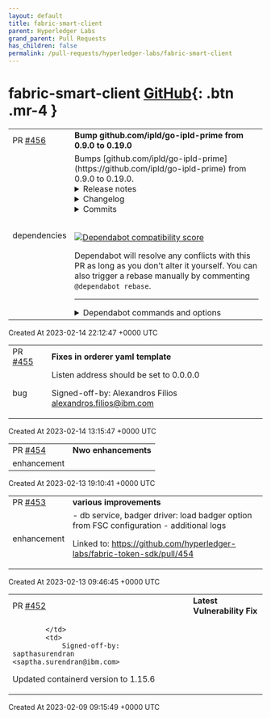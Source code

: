 ```yaml
---
layout: default
title: fabric-smart-client
parent: Hyperledger Labs
grand_parent: Pull Requests
has_children: false
permalink: /pull-requests/hyperledger-labs/fabric-smart-client
---
```


# fabric-smart-client <span class="fs-3 right-align">[GitHub](https://github.com/hyperledger-labs/fabric-smart-client){: .btn .mr-4 }</span>


<div>
    <table>
        <tr>
            <td>
                PR <a href="https://github.com/hyperledger-labs/fabric-smart-client/pull/456" class=".btn">#456</a>
            </td>
            <td>
                <b>
                    Bump github.com/ipld/go-ipld-prime from 0.9.0 to 0.19.0
                </b>
            </td>
        </tr>
        <tr>
            <td>
                <span class="chip">dependencies</span>
            </td>
            <td>
                Bumps [github.com/ipld/go-ipld-prime](https://github.com/ipld/go-ipld-prime) from 0.9.0 to 0.19.0.
<details>
<summary>Release notes</summary>
<p><em>Sourced from <a href="https://github.com/ipld/go-ipld-prime/releases">github.com/ipld/go-ipld-prime's releases</a>.</em></p>
<blockquote>
<h2>v0.19.0</h2>
<p>go-ipld-prime's release policy says that:</p>
<blockquote>
<p>even numbers should be easy upgrades; odd numbers may change things</p>
</blockquote>
<p>The only major, potentially disruptive change in this release is a bump to Go 1.18.</p>
<h4>🛠 Breaking Changes</h4>
<p>Update go.mod to Go 1.18.</p>
<h4>🔦 Highlights</h4>
<ul>
<li><strong>Codecs</strong>: <a href="https://github-redirect.dependabot.com/ipld/go-ipld-prime/pull/472">Correct JSON codec Bytes handling</a>. This change does not impact DAG-JSON, which is the generally recommended codec for JSON output as the JSON codec cannot properly handle Bytes or Links.</li>
<li><strong>Dependencies</strong>:
<ul>
<li>Update to go-multihash@v0.2.1: <a href="https://github.com/multiformats/go-multihash/releases/tag/v0.2.1">https://github.com/multiformats/go-multihash/releases/tag/v0.2.1</a></li>
<li>Update to go-multicodec@v0.6.0: <a href="https://github.com/multiformats/go-multicodec/releases/tag/v0.6.0">https://github.com/multiformats/go-multicodec/releases/tag/v0.6.0</a></li>
<li>Update to go-cid@v0.3.2: <a href="https://github.com/ipfs/go-cid/compare/v0.2.0...v0.3.2">https://github.com/ipfs/go-cid/compare/v0.2.0...v0.3.2</a></li>
</ul>
</li>
</ul>
<h2>v0.18.0</h2>
<p>go-ipld-prime's release policy says that:</p>
<blockquote>
<p>even numbers should be easy upgrades; odd numbers may change things</p>
</blockquote>
<p>So, as an even number, this v0.18.0 release should be a smooth ride for upgraders from v0.17.0. We have 3 major feature additions, all focused on <a href="https://pkg.go.dev/github.com/ipld/go-ipld-prime/node/bindnode">Bindnode</a>.</p>
<h4>🔦 Highlights</h4>
<ul>
<li><strong>Bindnode</strong>: <a href="https://github-redirect.dependabot.com/ipld/go-ipld-prime/pull/414">Custom Go type converters</a> - Bindnode performs bidirectional mapping of Go types to the IPLD Data Model, and in doing so, it assumes a straightforward mapping of values to their encoded forms. But there are common cases where a Go type doesn't have a straightforward path to serialization, either because the encoded form needs a custom layout, or because bindnode doesn't have enough information to infer a serialization pattern. Custom Go type converters for bindnode allow a user to supply a pair of converter functions for a Go type that dictate how to map that type to an IPLD Data Model kind. See the <strong><a href="https://pkg.go.dev/github.com/ipld/go-ipld-prime/node/bindnode">bindnode documentation</a></strong> for more information.</li>
<li><strong>Bindnode</strong>: <a href="https://github-redirect.dependabot.com/ipld/go-ipld-prime/pull/437">Type registry</a> - Setting up Go type mappings with Bindnode involves some boilerplate. A basic type registry is now available that takes some of this boilerplate away; giving you a single place to register, and perform conversions to and from Go types, Data Model (<code>Node</code>) forms or directly through serialization. See the <strong><a href="https://pkg.go.dev/github.com/ipld/go-ipld-prime/node/bindnode/registry">bindnode/registry documentation</a></strong> for more information.</li>
<li><strong>Bindnode</strong>: <a href="https://github-redirect.dependabot.com/ipld/go-ipld-prime/pull/414/commits/87211682cb963ef1c98fa63909f67a8b02d1108c">Full <code>uint64</code> support</a> - the <code>uint64</code> support introduced in go-ipld-prime@v0.17.0 has been wired into Bindnode. The Data Model (<code>Node</code>) forms expose integers as <code>int64</code> values, which is lossy for unsigned 64-bit integers. Bindnode Go types using <code>uint64</code> values are now lossless in round-trips through serialization to codecs that support the full range (DAG-CBOR most notably).</li>
</ul>
<p>You can see all of these new features in action using Filecoin Go types, allowing a mapping between Go types, Data Model (<code>Node</code>) forms, and their DAG-CBOR serialized forms with <a href="https://github-redirect.dependabot.com/filecoin-project/go-fil-markets/pull/713">data-transfer vouchers</a>. These features also allow us to interact with the original Go types, without modification, including <code>big.Int</code> serialization to <code>Bytes</code>, Filecoin <code>Signature</code> serialization to a byte-prefix discriminated <code>Bytes</code> and more. Since the Go types are unchanged, they can also simultaneously support <a href="https://github.com/whyrusleeping/cbor-gen">cbor-gen</a> serialization, allowing an easier migration path.</p>
<h2>v0.17.0</h2>
<p><strong>go-ipld-prime</strong>'s release policy says that:</p>
<blockquote>
<p>even numbers should be easy upgrades; odd numbers may change things</p>
</blockquote>
<p>In that spirit, this v0.17.0 release includes some potentially breaking changes. Although minor, they are marked below and they may lead to behavioral changes in your use of this library.</p>
<h4>🛠 Breaking Changes</h4>
<ul>
<li><strong>Codecs</strong>:
<ul>
<li>DAG-CBOR, DAG-JSON: <a href="https://github-redirect.dependabot.com/ipld/go-ipld-prime/pull/433">Error on <code>cid.Undef</code> links in dag{json,cbor} encoding</a> - previously, encoding Link nodes that were empty CIDs (uninitialized zero-value or explicitly <code>cid.Undef</code>) would have passed through the DAG-CBOR or DAG-JSON codecs, silently producing erroneous output that wouldn't successfully pass back through a decode. (Rod Vagg)</li>
</ul>
</li>
<li><strong>Bindnode</strong>:
<ul>
<li><a href="https://github-redirect.dependabot.com/ipld/go-ipld-prime/pull/427">Panic early if API has been passed ptr-to-ptr</a> - previous usage of bindnode using pointers-to-pointers may have deferred (or in some cases avoided) panics until deeper usage of the API, this change makes it earlier to make it clear that pointer-to-pointer is not appropriate usage. (Rod Vagg)</li>
</ul>
</li>
<li><strong>Build</strong>:
<ul>
<li><a href="https://github-redirect.dependabot.com/ipld/go-ipld-prime/pull/394">Drop Go 1.16.x testing &amp; begin testing Go 1.18.x</a> (Daniel Martí)</li>
<li>Note also that in this release, the <a href="https://github.com/ipfs/go-cid">github.com/ipfs/<strong>go-cid</strong></a> dependency is upgraded from 0.0.4 to 0.2.0 which includes a breaking change with the removal of the <code>cid.Codecs</code> and <code>cid.CodecToStr</code> maps which may disruptive. See <a href="https://github.com/ipfs/go-cid/releases/tag/v0.2.0">the go-cid@0.2.0 release page for details</a>.</li>
</ul>
</li>
</ul>
<!-- raw HTML omitted -->
</blockquote>
<p>... (truncated)</p>
</details>
<details>
<summary>Changelog</summary>
<p><em>Sourced from <a href="https://github.com/ipld/go-ipld-prime/blob/master/CHANGELOG.md">github.com/ipld/go-ipld-prime's changelog</a>.</em></p>
<blockquote>
<h3>v0.19.0</h3>
<p><em>2022 October 13</em></p>
<p>go-ipld-prime's release policy says that:</p>
<blockquote>
<p>even numbers should be easy upgrades; odd numbers may change things</p>
</blockquote>
<p>The major change in this release is a bump to Go 1.18.</p>
<h4>🛠 Breaking Changes</h4>
<p>Update go.mod to Go 1.18.</p>
<h4>🔦 Highlights</h4>
<ul>
<li><strong>Codecs</strong>: <a href="https://github-redirect.dependabot.com/ipld/go-ipld-prime/pull/472">Correct JSON codec Bytes handling</a>. This change does not impact DAG-JSON, which is the generally recommended codec for JSON output as the JSON codec cannot properly handle Bytes or Links.</li>
<li><strong>Dependencies</strong>:
<ul>
<li>Update to go-multihash@v0.2.1: <a href="https://github.com/multiformats/go-multihash/releases/tag/v0.2.1">https://github.com/multiformats/go-multihash/releases/tag/v0.2.1</a></li>
<li>Update to go-multicodec@v0.6.0: <a href="https://github.com/multiformats/go-multicodec/releases/tag/v0.6.0">https://github.com/multiformats/go-multicodec/releases/tag/v0.6.0</a></li>
<li>Update to go-cid@v0.3.2: <a href="https://github.com/ipfs/go-cid/compare/v0.2.0...v0.3.2">https://github.com/ipfs/go-cid/compare/v0.2.0...v0.3.2</a></li>
</ul>
</li>
</ul>
<h3>v0.18.0</h3>
<p><em>2022 August 01</em></p>
<p>go-ipld-prime's release policy says that:</p>
<blockquote>
<p>even numbers should be easy upgrades; odd numbers may change things</p>
</blockquote>
<p>So, as an even number, this v0.18.0 release should be a smooth ride for upgraders from v0.17.0. We have 3 major feature additions, all focused on <a href="https://pkg.go.dev/github.com/ipld/go-ipld-prime/node/bindnode">Bindnode</a>.</p>
<h4>🔦 Highlights</h4>
<ul>
<li><strong>Bindnode</strong>: <a href="https://github-redirect.dependabot.com/ipld/go-ipld-prime/pull/414">Custom Go type converters</a> - Bindnode performs bidirectional mapping of Go types to the IPLD Data Model, and in doing so, it assumes a straightforward mapping of values to their encoded forms. But there are common cases where a Go type doesn't have a straightforward path to serialization, either because the encoded form needs a custom layout, or because bindnode doesn't have enough information to infer a serialization pattern. Custom Go type converters for bindnode allow a user to supply a pair of converter functions for a Go type that dictate how to map that type to an IPLD Data Model kind. See the <strong><a href="https://pkg.go.dev/github.com/ipld/go-ipld-prime/node/bindnode">bindnode documentation</a></strong> for more information.</li>
<li><strong>Bindnode</strong>: <a href="https://github-redirect.dependabot.com/ipld/go-ipld-prime/pull/437">Type registry</a> - Setting up Go type mappings with Bindnode involves some boilerplate. A basic type registry is now available that takes some of this boilerplate away; giving you a single place to register, and perform conversions to and from Go types, Data Model (<code>Node</code>) forms or directly through serialization. See the <strong><a href="https://pkg.go.dev/github.com/ipld/go-ipld-prime/node/bindnode/registry">bindnode/registry documentation</a></strong> for more information.</li>
<li><strong>Bindnode</strong> <a href="https://github-redirect.dependabot.com/ipld/go-ipld-prime/pull/414/commits/87211682cb963ef1c98fa63909f67a8b02d1108c">Full <code>uint64</code> support</a> - the <code>uint64</code> support introduced in go-ipld-prime@v0.17.0 has been wired into Bindnode. The Data Model (<code>Node</code>) forms expose integers as <code>int64</code> values, which is lossy for unsigned 64-bit integers. Bindnode Go types using <code>uint64</code> values are now lossless in round-trips through serialization to codecs that support the full range (DAG-CBOR most notably).</li>
</ul>
<p>You can see all of these new features in action using Filecoin Go types, allowing a mapping between Go types, Data Model (<code>Node</code>) forms, and their DAG-CBOR serialized forms with <a href="https://github-redirect.dependabot.com/filecoin-project/go-fil-markets/pull/713">data-transfer vouchers</a>. These features also allow us to interact with the original Go types, without modification, including <code>big.Int</code> serialization to <code>Bytes</code>, Filecoin <code>Signature</code> serialization to a byte-prefix discriminated <code>Bytes</code> and more. Since the Go types are unchanged, they can also simultaneously support <a href="https://github.com/whyrusleeping/cbor-gen">cbor-gen</a> serialization, allowing an easier migration path.</p>
<h3>v0.17.0</h3>
<p><em>2022 Jun 15</em></p>
<p>go-ipld-prime's release policy says that:</p>
<blockquote>
<p>even numbers should be easy upgrades; odd numbers may change things</p>
</blockquote>
<p>In that spirit, this v0.17.0 release includes some potentially breaking changes. Although minor, they are marked below and they may lead to behavioral changes in your use of this library.</p>
<!-- raw HTML omitted -->
</blockquote>
<p>... (truncated)</p>
</details>
<details>
<summary>Commits</summary>
<ul>
<li><a href="https://github.com/ipld/go-ipld-prime/commit/ac99fc3ecbe040a04ff4dcb83a00c9f65e863b15"><code>ac99fc3</code></a> Prepare v0.19.0</li>
<li><a href="https://github.com/ipld/go-ipld-prime/commit/146d1c8529676fe9ee0604f014656af2395505fc"><code>146d1c8</code></a> fix: correct json codec links &amp; bytes handling</li>
<li><a href="https://github.com/ipld/go-ipld-prime/commit/7548eb883bda4712355797547a0628a0ad1c00cb"><code>7548eb8</code></a> build(deps): bump github.com/google/go-cmp from 0.5.8 to 0.5.9 (<a href="https://github-redirect.dependabot.com/ipld/go-ipld-prime/issues/468">#468</a>)</li>
<li><a href="https://github.com/ipld/go-ipld-prime/commit/4b84deb80396dd4b66b9072cf0048cccb128f7eb"><code>4b84deb</code></a> build(deps): bump github.com/ipfs/go-cid from 0.3.0 to 0.3.2 (<a href="https://github-redirect.dependabot.com/ipld/go-ipld-prime/issues/466">#466</a>)</li>
<li><a href="https://github.com/ipld/go-ipld-prime/commit/a007538ff21d75c67f6b80ceb140553d17347d65"><code>a007538</code></a> build(deps): bump github.com/ipfs/go-cid in /storage/bsadapter (<a href="https://github-redirect.dependabot.com/ipld/go-ipld-prime/issues/465">#465</a>)</li>
<li><a href="https://github.com/ipld/go-ipld-prime/commit/6c3aeeaf946efb11d54dac446aa9adb56f0f3502"><code>6c3aeea</code></a> build(deps): bump github.com/ipfs/go-cid in /storage/bsrvadapter (<a href="https://github-redirect.dependabot.com/ipld/go-ipld-prime/issues/464">#464</a>)</li>
<li><a href="https://github.com/ipld/go-ipld-prime/commit/8fd3dea583cd0ebd6bb65060fbe5ac570e4440c7"><code>8fd3dea</code></a> test(basicnode): increase test coverage for int and map types (<a href="https://github-redirect.dependabot.com/ipld/go-ipld-prime/issues/454">#454</a>)</li>
<li><a href="https://github.com/ipld/go-ipld-prime/commit/e57582f782f7edc6c631448bf0933a5022037961"><code>e57582f</code></a> build(deps): bump github.com/ipfs/go-cid in /storage/bsrvadapter</li>
<li><a href="https://github.com/ipld/go-ipld-prime/commit/8572ef0d8b8bd8781e243f97a3b78739f8fd7ceb"><code>8572ef0</code></a> build(deps): bump github.com/ipfs/go-cid in /storage/bsadapter</li>
<li><a href="https://github.com/ipld/go-ipld-prime/commit/e23acb3d85bcf21dba0459f525c4d33390161ed7"><code>e23acb3</code></a> build(deps): bump github.com/ipfs/go-cid from 0.2.0 to 0.3.0</li>
<li>Additional commits viewable in <a href="https://github.com/ipld/go-ipld-prime/compare/v0.9.0...v0.19.0">compare view</a></li>
</ul>
</details>
<br />


[![Dependabot compatibility score](https://dependabot-badges.githubapp.com/badges/compatibility_score?dependency-name=github.com/ipld/go-ipld-prime&package-manager=go_modules&previous-version=0.9.0&new-version=0.19.0)](https://docs.github.com/en/github/managing-security-vulnerabilities/about-dependabot-security-updates#about-compatibility-scores)

Dependabot will resolve any conflicts with this PR as long as you don't alter it yourself. You can also trigger a rebase manually by commenting `@dependabot rebase`.

[//]: # (dependabot-automerge-start)
[//]: # (dependabot-automerge-end)

---

<details>
<summary>Dependabot commands and options</summary>
<br />

You can trigger Dependabot actions by commenting on this PR:
- `@dependabot rebase` will rebase this PR
- `@dependabot recreate` will recreate this PR, overwriting any edits that have been made to it
- `@dependabot merge` will merge this PR after your CI passes on it
- `@dependabot squash and merge` will squash and merge this PR after your CI passes on it
- `@dependabot cancel merge` will cancel a previously requested merge and block automerging
- `@dependabot reopen` will reopen this PR if it is closed
- `@dependabot close` will close this PR and stop Dependabot recreating it. You can achieve the same result by closing it manually
- `@dependabot ignore this major version` will close this PR and stop Dependabot creating any more for this major version (unless you reopen the PR or upgrade to it yourself)
- `@dependabot ignore this minor version` will close this PR and stop Dependabot creating any more for this minor version (unless you reopen the PR or upgrade to it yourself)
- `@dependabot ignore this dependency` will close this PR and stop Dependabot creating any more for this dependency (unless you reopen the PR or upgrade to it yourself)
- `@dependabot use these labels` will set the current labels as the default for future PRs for this repo and language
- `@dependabot use these reviewers` will set the current reviewers as the default for future PRs for this repo and language
- `@dependabot use these assignees` will set the current assignees as the default for future PRs for this repo and language
- `@dependabot use this milestone` will set the current milestone as the default for future PRs for this repo and language

You can disable automated security fix PRs for this repo from the [Security Alerts page](https://github.com/hyperledger-labs/fabric-smart-client/network/alerts).

</details>
            </td>
        </tr>
    </table>
    <div class="right-align">
        Created At 2023-02-14 22:12:47 +0000 UTC
    </div>
</div>

<div>
    <table>
        <tr>
            <td>
                PR <a href="https://github.com/hyperledger-labs/fabric-smart-client/pull/455" class=".btn">#455</a>
            </td>
            <td>
                <b>
                    Fixes in orderer yaml template
                </b>
            </td>
        </tr>
        <tr>
            <td>
                <span class="chip">bug</span>
            </td>
            <td>
                Listen address should be set to 0.0.0.0

Signed-off-by: Alexandros Filios <alexandros.filios@ibm.com>
            </td>
        </tr>
    </table>
    <div class="right-align">
        Created At 2023-02-14 13:15:47 +0000 UTC
    </div>
</div>

<div>
    <table>
        <tr>
            <td>
                PR <a href="https://github.com/hyperledger-labs/fabric-smart-client/pull/454" class=".btn">#454</a>
            </td>
            <td>
                <b>
                    Nwo enhancements
                </b>
            </td>
        </tr>
        <tr>
            <td>
                <span class="chip">enhancement</span>
            </td>
            <td>
                <nil>
            </td>
        </tr>
    </table>
    <div class="right-align">
        Created At 2023-02-13 19:10:41 +0000 UTC
    </div>
</div>

<div>
    <table>
        <tr>
            <td>
                PR <a href="https://github.com/hyperledger-labs/fabric-smart-client/pull/453" class=".btn">#453</a>
            </td>
            <td>
                <b>
                    various improvements
                </b>
            </td>
        </tr>
        <tr>
            <td>
                <span class="chip">enhancement</span>
            </td>
            <td>
                - db service, badger driver: load badger option from FSC configuration
- additional logs

Linked to: https://github.com/hyperledger-labs/fabric-token-sdk/pull/454
            </td>
        </tr>
    </table>
    <div class="right-align">
        Created At 2023-02-13 09:46:45 +0000 UTC
    </div>
</div>

<div>
    <table>
        <tr>
            <td>
                PR <a href="https://github.com/hyperledger-labs/fabric-smart-client/pull/452" class=".btn">#452</a>
            </td>
            <td>
                <b>
                    Latest Vulnerability Fix
                </b>
            </td>
        </tr>
        <tr>
            <td>
                
            </td>
            <td>
                Signed-off-by: sapthasurendran <saptha.surendran@ibm.com>

Updated containerd version to 1.15.6 
            </td>
        </tr>
    </table>
    <div class="right-align">
        Created At 2023-02-09 09:15:49 +0000 UTC
    </div>
</div>

